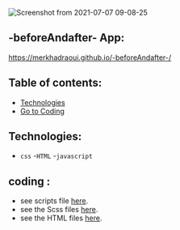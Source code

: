 ![Screenshot from 2021-07-07 09-08-25](https://user-images.githubusercontent.com/75792175/124716016-e41e0280-df03-11eb-8bd0-40f5de8de6b3.png)

## -beforeAndafter- App: 
https://merkhadraoui.github.io/-beforeAndafter-/


## Table of contents:

* [Technologies](#technologies)
* [ Go to Coding](#coding)




## Technologies:


- `css`
-`HTML`
-`javascript`

## coding :
* see scripts file [here](https://github.com/MerKhadraoui/-beforeAndafter-/blob/main/src/scripts/index.js).
* see the Scss files [here](https://github.com/MerKhadraoui/-beforeAndafter-/blob/main/src/scss/main.scss).
* see the HTML files [here](https://github.com/MerKhadraoui/-beforeAndafter-/blob/main/src/index.html).


